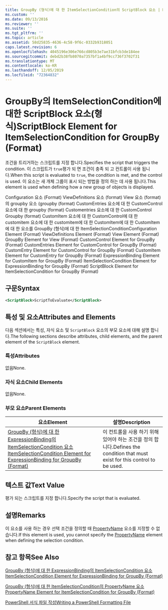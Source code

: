 ```yaml
---
title: GroupBy (형식)에 대 한 ItemSelectionCondition의 ScriptBlock 요소 | Microsoft Docs
ms.custom: ''
ms.date: 09/13/2016
ms.reviewer: ''
ms.suite: ''
ms.tgt_pltfrm: ''
ms.topic: article
ms.assetid: 58d25835-4636-4c58-9f6c-0332b9318051
caps.latest.revision: 6
ms.openlocfilehash: 4045196e306e766cd805b3e7ae31bfcb3de184ee
ms.sourcegitcommit: debd2b38fb8070a7357bf1a4bf9cc736f3702f31
ms.translationtype: MT
ms.contentlocale: ko-KR
ms.lasthandoff: 12/05/2019
ms.locfileid: "72364832"
---
```

# <a name="scriptblock-element-for-itemselectioncondition-for-groupby-format"></a><span data-ttu-id="69221-102">GroupBy의 ItemSelectionCondition에 대한 ScriptBlock 요소(형식)</span><span class="sxs-lookup"><span data-stu-id="69221-102">ScriptBlock Element for ItemSelectionCondition for GroupBy (Format)</span></span>

<span data-ttu-id="69221-103">조건을 트리거하는 스크립트를 지정 합니다.</span><span class="sxs-lookup"><span data-stu-id="69221-103">Specifies the script that triggers the condition.</span></span> <span data-ttu-id="69221-104">이 스크립트가 `true`평가 되 면 조건이 충족 되 고 컨트롤이 사용 됩니다.</span><span class="sxs-lookup"><span data-stu-id="69221-104">When this script is evaluated to `true`, the condition is met, and the control is used.</span></span> <span data-ttu-id="69221-105">이 요소는 새 개체 그룹이 표시 되는 방법을 정의 하는 데 사용 됩니다.</span><span class="sxs-lookup"><span data-stu-id="69221-105">This element is used when defining how a new group of objects is displayed.</span></span>

<span data-ttu-id="69221-106">Configuration 요소 (Format) ViewDefinitions 요소 (format) View 요소 (format)의 groupby 요소 (groupby (format) CustomEntries 요소에 대 한 CustomControl 요소에 대 한 groupby (format) Customentries 요소에 대 한 CustomControl Groupby (format) CustomItem 요소에 대 한 CustomControl에 대 한 customitem 요소에 대 한 customitem에 대 한 CustomItem에 대 한 CustomItem에 대 한 요소를 GroupBy (형식)에 대 한 ItemSelectionCondition</span><span class="sxs-lookup"><span data-stu-id="69221-106">Configuration Element (Format) ViewDefinitions Element (Format) View Element (Format) GroupBy Element for View (Format) CustomControl Element for GroupBy (Format) CustomEntries Element for CustomControl for GroupBy (Format) CustomEntry Element for CustomControl for GroupBy (Format) CustomItem Element for CustomEntry for GroupBy (Format) ExpressionBinding Element for CustomItem for GroupBy (Format) ItemSelectionCondition Element for ExpressionBinding for GroupBy (Format) ScriptBlock Element for ItemSelectionCondition for GroupBy (Format)</span></span>

## <a name="syntax"></a><span data-ttu-id="69221-107">구문</span><span class="sxs-lookup"><span data-stu-id="69221-107">Syntax</span></span>

```xml
<ScriptBlock>ScriptToEvaluate</ScriptBlock>
```

## <a name="attributes-and-elements"></a><span data-ttu-id="69221-108">특성 및 요소</span><span class="sxs-lookup"><span data-stu-id="69221-108">Attributes and Elements</span></span>

<span data-ttu-id="69221-109">다음 섹션에서는 특성, 자식 요소 및 `ScriptBlock` 요소의 부모 요소에 대해 설명 합니다.</span><span class="sxs-lookup"><span data-stu-id="69221-109">The following sections describe attributes, child elements, and the parent element of the `ScriptBlock` element.</span></span>

### <a name="attributes"></a><span data-ttu-id="69221-110">특성</span><span class="sxs-lookup"><span data-stu-id="69221-110">Attributes</span></span>

<span data-ttu-id="69221-111">없음</span><span class="sxs-lookup"><span data-stu-id="69221-111">None.</span></span>

### <a name="child-elements"></a><span data-ttu-id="69221-112">자식 요소</span><span class="sxs-lookup"><span data-stu-id="69221-112">Child Elements</span></span>

<span data-ttu-id="69221-113">없음</span><span class="sxs-lookup"><span data-stu-id="69221-113">None.</span></span>

### <a name="parent-elements"></a><span data-ttu-id="69221-114">부모 요소</span><span class="sxs-lookup"><span data-stu-id="69221-114">Parent Elements</span></span>

|<span data-ttu-id="69221-115">요소</span><span class="sxs-lookup"><span data-stu-id="69221-115">Element</span></span>|<span data-ttu-id="69221-116">설명</span><span class="sxs-lookup"><span data-stu-id="69221-116">Description</span></span>|
|-------------|-----------------|
|[<span data-ttu-id="69221-117">GroupBy (형식)에 대 한 ExpressionBinding의 ItemSelectionCondition 요소</span><span class="sxs-lookup"><span data-stu-id="69221-117">ItemSelectionCondition Element for ExpressionBinding for GroupBy (Format)</span></span>](./itemselectioncondition-element-for-expressionbinding-for-groupby-format.md)|<span data-ttu-id="69221-118">이 컨트롤을 사용 하기 위해 있어야 하는 조건을 정의 합니다.</span><span class="sxs-lookup"><span data-stu-id="69221-118">Defines the condition that must exist for this control to be used.</span></span>|

## <a name="text-value"></a><span data-ttu-id="69221-119">텍스트 값</span><span class="sxs-lookup"><span data-stu-id="69221-119">Text Value</span></span>

<span data-ttu-id="69221-120">평가 되는 스크립트를 지정 합니다.</span><span class="sxs-lookup"><span data-stu-id="69221-120">Specify the script that is evaluated.</span></span>

## <a name="remarks"></a><span data-ttu-id="69221-121">설명</span><span class="sxs-lookup"><span data-stu-id="69221-121">Remarks</span></span>

<span data-ttu-id="69221-122">이 요소를 사용 하는 경우 선택 조건을 정의할 때 [PropertyName](./propertyname-element-for-itemselectioncondition-for-groupby-format.md) 요소를 지정할 수 없습니다.</span><span class="sxs-lookup"><span data-stu-id="69221-122">If this element is used, you cannot specify the [PropertyName](./propertyname-element-for-itemselectioncondition-for-groupby-format.md) element when defining the selection condition.</span></span>

## <a name="see-also"></a><span data-ttu-id="69221-123">참고 항목</span><span class="sxs-lookup"><span data-stu-id="69221-123">See Also</span></span>

[<span data-ttu-id="69221-124">GroupBy (형식)에 대 한 ExpressionBinding의 ItemSelectionCondition 요소</span><span class="sxs-lookup"><span data-stu-id="69221-124">ItemSelectionCondition Element for ExpressionBinding for GroupBy (Format)</span></span>](./itemselectioncondition-element-for-expressionbinding-for-groupby-format.md)

[<span data-ttu-id="69221-125">GroupBy (형식)에 대 한 ItemSelectionCondition의 PropertyName 요소</span><span class="sxs-lookup"><span data-stu-id="69221-125">PropertyName Element for ItemSelectionCondition for GroupBy (Format)</span></span>](./propertyname-element-for-itemselectioncondition-for-groupby-format.md)

[<span data-ttu-id="69221-126">PowerShell 서식 파일 작성</span><span class="sxs-lookup"><span data-stu-id="69221-126">Writing a PowerShell Formatting File</span></span>](./writing-a-powershell-formatting-file.md)
